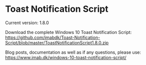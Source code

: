 # Toast Notification Script

Current version: 1.8.0

Download the complete Windows 10 Toast Notification Script: https://github.com/imabdk/Toast-Notification-Script/blob/master/ToastNotificationScript1.8.0.zip

Blog posts, documentation as well as if any questions, please use: https://www.imab.dk/windows-10-toast-notification-script/
